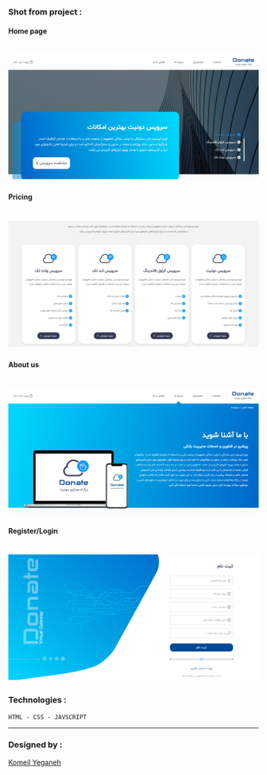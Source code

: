 ### Shot from project :
#### Home page
![Image](./shot-1.PNG)
=
#### Pricing
![Image](./shot-2.PNG)
=
#### About us
![Image](./shot-3.PNG)
=
#### Register/Login
![Image](./shot-4.PNG)
=
### Technologies :
```
HTML - CSS - JAVSCRIPT
```
---
### Designed by : 
[Komeil Yeganeh](https://komeilyeganeh.ir)
